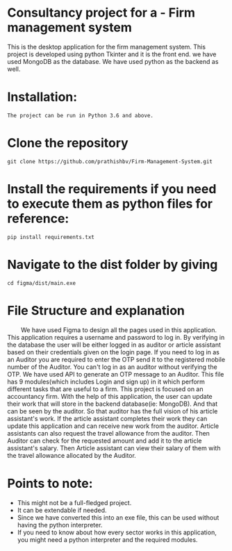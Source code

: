 # Consultancy project for a - Firm management system

This is the desktop application for the firm management system. This project is developed using python Tkinter and it is the front end. we have used MongoDB as the database. We have used python as the backend as well. 

# Installation:
	The project can be run in Python 3.6 and above.
	
# Clone the repository
```
git clone https://github.com/prathishbv/Firm-Management-System.git
```

# Install the requirements if you need to  execute them as python files for reference:
```
pip install requirements.txt
```

# Navigate to the dist folder by giving
```
cd figma/dist/main.exe
```

# File Structure and explanation 
&nbsp;&nbsp;&nbsp;&nbsp;&nbsp;&nbsp;&nbsp;&nbsp;We have used Figma to design all the pages used in this application. This application requires a username and password to log in. By verifying in the database the user will be either logged in as auditor or article assistant based on their credentials given on the login page. If you need to log in as an Auditor you are required to enter the OTP send it to the registered mobile number of the Auditor. You can't log in as an auditor without verifying the OTP. We have used API to generate an OTP message to an Auditor. This file has 9 modules(which includes Login and sign up) in it which perform different tasks that are useful to a firm. This project is focused on an accountancy firm. With the help of this application, the user can update their work that will store in the backend database(ie: MongoDB). And that can be seen by the auditor. So that auditor has the full vision of his article assistant's work. If the article assistant completes their work they can update this application and can receive new work from the auditor. Article assistants can also request the travel allowance from the auditor. Then Auditor can check for the requested amount and add it to the article assistant's salary. Then Article assistant can view their salary of them with the travel allowance allocated by the Auditor.


# Points to note:
- This might not be a full-fledged project.
- It can be extendable if needed.
- Since we have converted this into an exe file, this can be used without having the python interpreter.
- If you need to know about how every sector works in this application, you might need a python interpreter and the required modules.


